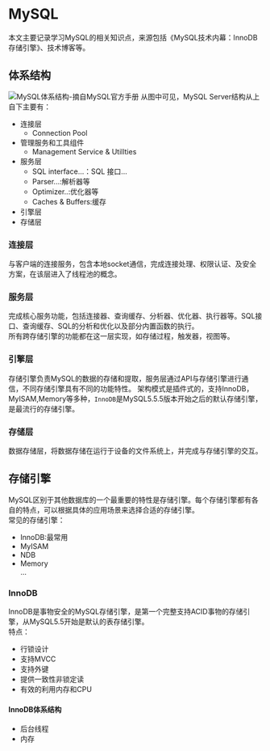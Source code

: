 # MySQL
本文主要记录学习MySQL的相关知识点，来源包括《MySQL技术内幕：InnoDB存储引擎》、技术博客等。  

## 体系结构
![MySQL体系结构-摘自MySQL官方手册](https://github.com/npvip/article/blob/master/file/image/MySQL%E4%BD%93%E7%B3%BB%E7%BB%93%E6%9E%84.png)
从图中可见，MySQL Server结构从上自下主要有：  
* 连接层
  - Connection Pool
* 管理服务和工具组件
  - Management Service & Utillties
* 服务层
  - SQL interface...：SQL 接口...
  - Parser...:解析器等
  - Optimizer..:优化器等
  - Caches & Buffers:缓存
* 引擎层
* 存储层  

### 连接层
与客户端的连接服务，包含本地socket通信，完成连接处理、权限认证、及安全方案，在该层进入了线程池的概念。
### 服务层
完成核心服务功能，包括连接器、查询缓存、分析器、优化器、执行器等。SQL接口、查询缓存、SQL的分析和优化以及部分内置函数的执行。  
所有跨存储引擎的功能都在这一层实现，如存储过程，触发器，视图等。  
### 引擎层
存储引擎负责MySQL的数据的存储和提取，服务层通过API与存储引擎进行通信，不同存储引擎具有不同的功能特性。
架构模式是插件式的，支持InnoDB，MyISAM,Memory等多种，`InnoDB`是MySQL5.5.5版本开始之后的默认存储引擎，是最流行的存储引擎。 
### 存储层
数据存储层，将数据存储在运行于设备的文件系统上，并完成与存储引擎的交互。

## 存储引擎
MySQL区别于其他数据库的一个最重要的特性是存储引擎。每个存储引擎都有各自的特点，可以根据具体的应用场景来选择合适的存储引擎。  
常见的存储引擎：
* InnoDB:最常用
* MyISAM
* NDB
* Memory  
...

### InnoDB
InnoDB是事物安全的MySQL存储引擎，是第一个完整支持ACID事物的存储引擎，从MySQL5.5开始是默认的表存储引擎。  
特点：  
* 行锁设计
* 支持MVCC
* 支持外键
* 提供一致性非锁定读
* 有效的利用内存和CPU

#### InnoDB体系结构
* 后台线程
* 内存

